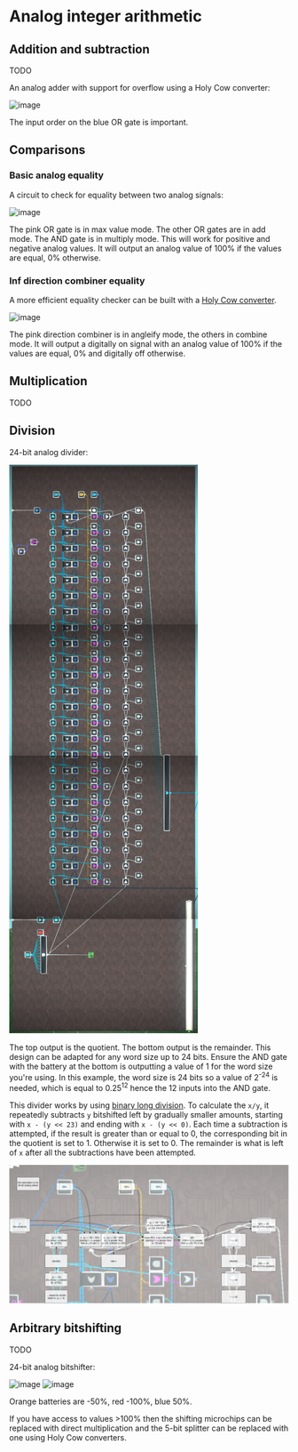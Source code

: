 # Analog integer arithmetic

## Addition and subtraction

TODO

An analog adder with support for overflow using a Holy Cow converter:

![image](adder1.png)

The input order on the blue OR gate is important.

## Comparisons

### Basic analog equality

A circuit to check for equality between two analog signals:

![image](eq2.png)

The pink OR gate is in max value mode. The other OR gates are in add mode. The AND gate is in multiply mode. This will work for positive and negative analog values. It will output an analog value of 100% if the values are equal, 0% otherwise.

### Inf direction combiner equality

A more efficient equality checker can be built with a [Holy Cow converter](/wiki/computing-components/analog-conversions/README.md#holy-cow-converter).

![image](eq1.png)

The pink direction combiner is in angleify mode, the others in combine mode. It will output a digitally on signal with an analog value of 100% if the values are equal, 0% and digitally off otherwise.

## Multiplication

TODO

## Division

24-bit analog divider:

![image](div3.png)

The top output is the quotient. The bottom output is the remainder. This design can be adapted for any word size up to 24 bits. Ensure the AND gate with the battery at the bottom is outputting a value of 1 for the word size you're using. In this example, the word size is 24 bits so a value of 2<sup>-24</sup> is needed, which is equal to 0.25<sup>12</sup> hence the 12 inputs into the AND gate.

This divider works by using [binary long division](https://en.wikipedia.org/wiki/Division_algorithm#Integer_division_(unsigned)_with_remainder). To calculate the `x/y`, it repeatedly subtracts `y` bitshifted left by gradually smaller amounts, starting with `x - (y << 23)` and ending with `x - (y << 0)`. Each time a subtraction is attempted, if the result is greater than or equal to 0, the corresponding bit in the quotient is set to 1. Otherwise it is set to 0. The remainder is what is left of `x` after all the subtractions have been attempted.

![image](div2.png)

## Arbitrary bitshifting

TODO

24-bit analog bitshifter:

![image](bitshifter1.png)
![image](bitshifter2.png)

Orange batteries are -50%, red -100%, blue 50%.

If you have access to values >100% then the shifting microchips can be replaced with direct multiplication and the 5-bit splitter can be replaced with one using Holy Cow converters.
